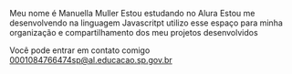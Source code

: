 Meu nome é Manuella Muller
Estou estudando no Alura
Estou me desenvolvendo na linguagem Javascritpt
utilizo esse espaço para minha organização e compartilhamento dos meu projetos desenvolvidos

Você pode entrar em contato comigo
0001084766474sp@al.educacao.sp.gov.br
